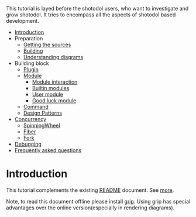 This tutorial is layed before the shotodol users, who want to investigate and grow shotodol. It tries to encompass all the aspects of shotodol based development.

- [Introduction](#introduction)
- Preparation
	- [Getting the sources](getting.md)
	- [Building](building.md)
	- [Understanding diagrams](../../diagrams/README.md)
- Building block
	- [Plugin](../../../libs/plugin/README.md)
	- [Module](module.md)
		- [Module interaction](module.md#module-interaction)
		- [Builtin modules](module.md#builtin-modules)
		- [User module](module.md#user-module)
		- [Good luck module](../../../apps/good_luck/README.md)
	- [Command](../../../core/commands/README.md)
	- [Design Patterns](design_patterns.md)
- [Concurrency](concurrency.md)
	- [SpinningWheel](../../../libs/spinningwheel/README.md)
	- [Fiber](../../../libs/fiber/README.md)
	- [Fork](../../../core/fork/README.md)
- [Debugging](debugging.md)
- [Frequently asked questions](FAQ.md)

Introduction
=============

This tutorial complements the existing [README](../../../README.md) document. See [more](../../../README.md#shotodol).

Note, to read this document offline please install [grip](http://github.com/joeyespo/grip). Using grip has special advantages over the online version(especially in rendering diagrams).

